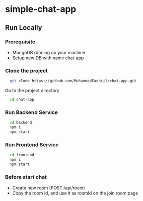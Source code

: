 # simple-chat-app

## Run Locally

### Prerequisite

- MongoDB running on your machine
- Setup new DB with name chat-app

### Clone the project

```bash
  git clone https://github.com/MuhammadFadhiil/chat-app.git
```

Go to the project directory

```bash
  cd chat-app
```
### Run Backend Service

```bash
  cd backend
  npm i
  npm start 
```

### Run Frontend Service

```bash
  cd frontend
  npm i
  npm start 
```

### Before start chat

- Create new room (POST /api/room)
- Copy the room id, and use it as roomId on the join room page
